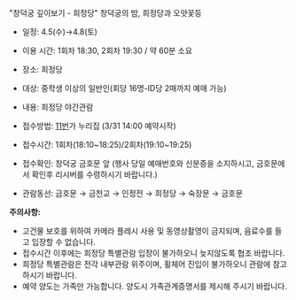 "창덕궁 깊이보기 - 희정당" 창덕궁의 밤, 희정당과 오얏꽃등
- 일정: 4.5(수)→4.8(토)
- 이용 시간: 1회차 18:30, 2회차 19:30 / 약 60분 소요
- 장소: 희정당
- 대상: 중학생 이상의 일반인(회당 16명-ID당 2매까지 예매 가능)
- 내용: 희정당 야간관람
- 접수방법: [11번](https://ticket.11st.co.kr/Product/Detail?id=267481&prdNo=5652579739)가 누리집 (3/31 14:00 예약시작)
- 접수시간: 1회차(18:10~18:25)/2회차(19:10~19:25)
- 접수확인: 창덕궁 금호문 앞
  (행사 당일 예매번호와 신분증을 소지하시고, 금호문에서 확인후 리시버를 수령하시기 바랍니다.)

- 관람동선: 금호문 → 금천교 → 인정전 → 희정당 → 숙장문 → 금호문

**주의사항:**
- 고건물 보호를 위하여 카메라 플레시 사용 및 동영상촬영이 금지되며, 음료수를 들고 입장할 수 없습니다.
- 접수시간 이후에는 희정당 특별관람 입장이 불가하오니 늦지않도록 협조 바랍니다.
- 희정당 특별관람은 전각 내부관람 위주이며, 휠체어 진입이 불가하오니 관람에 참고하시기 바랍니다.
- 예약 양도는 가족만 가능합니다. 양도시 가족관계증명서를 제시해 주시기 바랍니다.